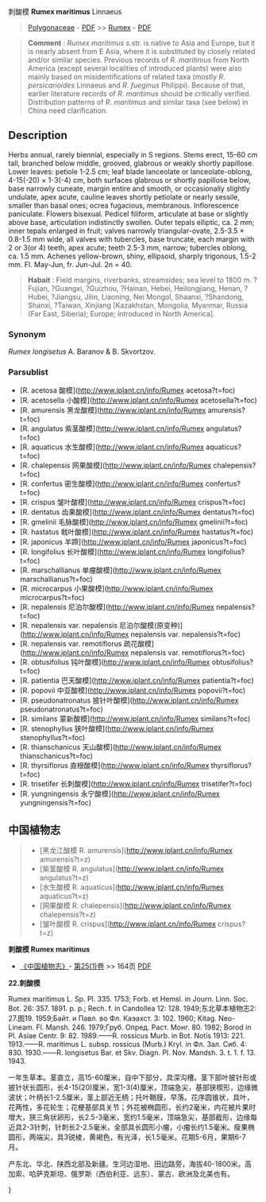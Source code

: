 刺酸模 **Rumex maritimus** Linnaeus

> [Polygonaceae](http://www.iplant.cn/info/Polygonaceae?t=foc) - [PDF](http://www.iplant.cn/foc/pdf/Polygonaceae.pdf) >> [Rumex](http://www.iplant.cn/info/Rumex?t=foc) - [PDF](http://www.iplant.cn/foc/pdf/Rumex.pdf)

> **Comment** : 
> *Rumex* *maritimus* s.str. is native to Asia and Europe, but it is nearly absent from E Asia, where it is substituted by closely related and/or similar species. Previous records of *R*. *maritimus* from North America (except several localities of introduced plants) were also mainly based on misidentifications of related taxa (mostly *R*. *persicarioides* Linnaeus and *R*. *fueginus* Philippi). Because of that, earlier literature records of *R*. *maritimus* should be critically verified. Distribution patterns of *R*. *maritimus* and similar taxa (see below) in China need clarification.

## Description

Herbs annual, rarely biennial, especially in S regions. Stems erect, 15-60 cm tall, branched below middle, grooved, glabrous or weakly shortly papillose. Lower leaves: petiole 1-2.5 cm; leaf blade lanceolate or lanceolate-oblong, 4-15(-20) × 1-3(-4) cm, both surfaces glabrous or shortly papillose below, base narrowly cuneate, margin entire and smooth, or occasionally slightly undulate, apex acute, cauline leaves shortly petiolate or nearly sessile, smaller than basal ones; ocrea fugacious, membranous. Inflorescence paniculate. Flowers bisexual. Pedicel filiform, articulate at base or slightly above base, articulation indistinctly swollen. Outer tepals elliptic, ca. 2 mm; inner tepals enlarged in fruit; valves narrowly triangular-ovate, 2.5-3.5 × 0.8-1.5 mm wide, all valves with tubercles, base truncate, each margin with 2 or 3(or 4) teeth, apex acute; teeth 2.5-3 mm, narrow; tubercles oblong, ca. 1.5 mm. Achenes yellow-brown, shiny, ellipsoid, sharply trigonous, 1.5-2 mm. Fl. May-Jun, fr. Jun-Jul. 2n = 40.

> **Habait** : 
> Field margins, riverbanks, streamsides; sea level to 1800 m. ?Fujian, ?Guangxi, ?Guizhou, ?Hainan, Hebei, Heilongjiang, Henan, ?Hubei, ?Jiangsu, Jilin, Liaoning, Nei Mongol, Shaanxi, ?Shandong, Shanxi, ?Taiwan, Xinjiang [Kazakhstan, Mongolia, Myanmar, Russia (Far East, Siberia); Europe; introduced in North America].

### Synonym
*Rumex* *longisetus* A. Baranov & B. Skvortzov.

### Parsublist

* [R.  acetosa  酸模](http://www.iplant.cn/info/Rumex acetosa?t=foc)
* [R.  acetosella  小酸模](http://www.iplant.cn/info/Rumex acetosella?t=foc)
* [R.  amurensis  黑龙酸模](http://www.iplant.cn/info/Rumex amurensis?t=foc)
* [R.  angulatus  紫茎酸模](http://www.iplant.cn/info/Rumex angulatus?t=foc)
* [R.  aquaticus  水生酸模](http://www.iplant.cn/info/Rumex aquaticus?t=foc)
* [R.  chalepensis  网果酸模](http://www.iplant.cn/info/Rumex chalepensis?t=foc)
* [R.  confertus  密生酸模](http://www.iplant.cn/info/Rumex confertus?t=foc)
* [R.  crispus  皱叶酸模](http://www.iplant.cn/info/Rumex crispus?t=foc)
* [R.  dentatus  齿果酸模](http://www.iplant.cn/info/Rumex dentatus?t=foc)
* [R.  gmelinii  毛脉酸模](http://www.iplant.cn/info/Rumex gmelinii?t=foc)
* [R.  hastatus  戟叶酸模](http://www.iplant.cn/info/Rumex hastatus?t=foc)
* [R.  japonicus  羊蹄](http://www.iplant.cn/info/Rumex japonicus?t=foc)
* [R.  longifolius  长叶酸模](http://www.iplant.cn/info/Rumex longifolius?t=foc)
* [R.  marschallianus  单瘤酸模](http://www.iplant.cn/info/Rumex marschallianus?t=foc)
* [R.  microcarpus  小果酸模](http://www.iplant.cn/info/Rumex microcarpus?t=foc)
* [R.  nepalensis  尼泊尔酸模](http://www.iplant.cn/info/Rumex nepalensis?t=foc)
* [R.  nepalensis var. nepalensis  尼泊尔酸模(原变种)](http://www.iplant.cn/info/Rumex nepalensis var. nepalensis?t=foc)
* [R.  nepalensis var. remotiflorus  疏花酸模](http://www.iplant.cn/info/Rumex nepalensis var. remotiflorus?t=foc)
* [R.  obtusifolius  钝叶酸模](http://www.iplant.cn/info/Rumex obtusifolius?t=foc)
* [R.  patientia  巴天酸模](http://www.iplant.cn/info/Rumex patientia?t=foc)
* [R.  popovii  中亚酸模](http://www.iplant.cn/info/Rumex popovii?t=foc)
* [R.  pseudonatronatus  披针叶酸模](http://www.iplant.cn/info/Rumex pseudonatronatus?t=foc)
* [R.  similans  蒙新酸模](http://www.iplant.cn/info/Rumex similans?t=foc)
* [R.  stenophyllus  狭叶酸模](http://www.iplant.cn/info/Rumex stenophyllus?t=foc)
* [R.  thianschanicus  天山酸模](http://www.iplant.cn/info/Rumex thianschanicus?t=foc)
* [R.  thyrsiflorus  直根酸模](http://www.iplant.cn/info/Rumex thyrsiflorus?t=foc)
* [R.  trisetifer  长刺酸模](http://www.iplant.cn/info/Rumex trisetifer?t=foc)
* [R.  yungningensis  永宁酸模](http://www.iplant.cn/info/Rumex yungningensis?t=foc)

## 中国植物志

> * [黑龙江酸模  R.  amurensis](http://www.iplant.cn/info/Rumex amurensis?t=z)
> * [紫茎酸模  R.  angulatus](http://www.iplant.cn/info/Rumex angulatus?t=z)
> * [水生酸模  R.  aquaticus](http://www.iplant.cn/info/Rumex aquaticus?t=z)
> * [网果酸模  R.  chalepensis](http://www.iplant.cn/info/Rumex chalepensis?t=z)
> * [皱叶酸模  R.  crispus](http://www.iplant.cn/info/Rumex crispus?t=z)

**刺酸模 Rumex maritimus**

* [《中国植物志》](http://www.iplant.cn/frps)- [第25(1)卷](http://www.iplant.cn/frps/vol/25(1)) >> 164页 [PDF](http://www.iplant.cn/frps/pdf/25(1)/164.PDF)

**22.刺酸模**

Rumex maritimus L. Sp. Pl. 335. 1753; Forb. et Hemsl. in Journ. Linn. Soc. Bot. 26: 357. 1891. p. p.; Rech. f. in Candollea 12: 128. 1949;东北草本植物志2: 27.图19. 1959;Байт. и Павл. во Фл. Каэахст. 3: 102. 1960; Kitag. Neo-Lineam. Fl. Mansh. 246. 1979;Груб. Опред. Раст. Монг. 80. 1982; Borod in Pl. Asiae Centr. 9: 82. 1989.——R. rossicus Murb. in Bot. Notis 1913: 221. 1913.——R. maritimus L. subsp. rossicus (Murb.) Kryl. in Фл. Зал. Сиб. 4: 830. 1930.——R. longisetus Bar. et Skv. Diagn. Pl. Nov. Mandsh. 3. t. 1. f. 13. 1943.

一年生草本。茎直立，高15-60厘米，自中下部分，具深沟槽。茎下部叶披针形或披针状长圆形，长4-15(20)厘米，宽1-3(4)厘米，顶端急尖，基部狭楔形，边缘微波状；叶柄长1-2.5厘米，茎上部近无柄；托叶鞘膜，早落。花序圆锥状，具叶，花两性，多花轮生；花梗基部具关节；外花被椭圆形，长约2毫米，内花被片果时增大，狭三角状卵形，长2.5-3毫米，宽约1.5毫米，顶端急尖，基部截形，边缘每近具2-3针刺，针刺长2-2.5毫米，全部具长圆形小瘤，小瘤长约1.5毫米。瘦果椭圆形，两端尖，具3锐棱，黄褐色，有光泽，长1.5毫米。花期5-6月，果期6-7月。

产东北、华北、陕西北部及新疆。生河边湿地、田边路旁，海拔40-1800米。高加索、哈萨克斯坦、俄罗斯（西伯利亚、远东）、蒙古、欧洲及北美也有。

}